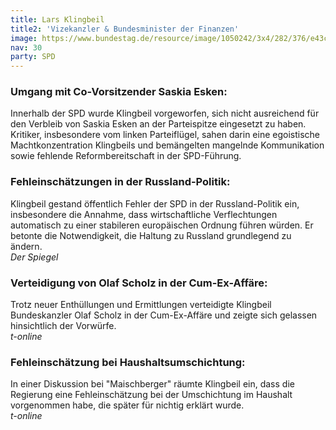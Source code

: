 ```yaml
---
title: Lars Klingbeil
title2: 'Vizekanzler & Bundesminister der Finanzen'
image: https://www.bundestag.de/resource/image/1050242/3x4/282/376/e43ccafb824117c17b21169b4ae894e0/7DB25227F051AF0E0AC3F51B0A90B124/klingbeil_lars.png
nav: 30
party: SPD
---
```


### Umgang mit Co-Vorsitzender Saskia Esken: 
Innerhalb der SPD wurde Klingbeil vorgeworfen, sich nicht ausreichend für den Verbleib von Saskia Esken an der Parteispitze eingesetzt zu haben. Kritiker, insbesondere vom linken Parteiflügel, sahen darin eine egoistische Machtkonzentration Klingbeils und bemängelten mangelnde Kommunikation sowie fehlende Reformbereitschaft in der SPD-Führung.  

### Fehleinschätzungen in der Russland-Politik: 
Klingbeil gestand öffentlich Fehler der SPD in der Russland-Politik ein, insbesondere die Annahme, dass wirtschaftliche Verflechtungen automatisch zu einer stabileren europäischen Ordnung führen würden. 
Er betonte die Notwendigkeit, die Haltung zu Russland grundlegend zu ändern.  
*Der Spiegel*

### Verteidigung von Olaf Scholz in der Cum-Ex-Affäre: 
Trotz neuer Enthüllungen und Ermittlungen verteidigte Klingbeil Bundeskanzler Olaf Scholz in der Cum-Ex-Affäre und zeigte sich gelassen hinsichtlich der Vorwürfe.  
*t-online*

### Fehleinschätzung bei Haushaltsumschichtung: 
In einer Diskussion bei "Maischberger" räumte Klingbeil ein, dass die Regierung eine Fehleinschätzung bei der Umschichtung im Haushalt vorgenommen habe, die später für nichtig erklärt wurde.  
*t-online*
